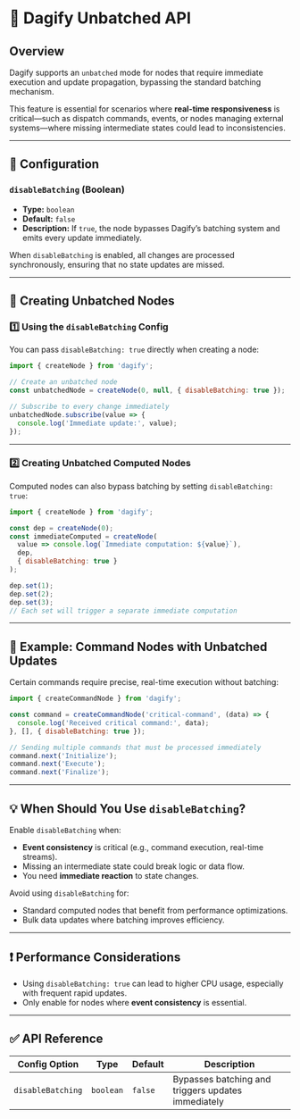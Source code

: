 # 📘 **Dagify Unbatched API**

## Overview

Dagify supports an `unbatched` mode for nodes that require immediate execution and update propagation, bypassing the standard batching mechanism.

This feature is essential for scenarios where **real-time responsiveness** is critical—such as dispatch commands, events, or nodes managing external systems—where missing intermediate states could lead to inconsistencies.

---

## 🔧 **Configuration**

### `disableBatching` (Boolean)

- **Type:** `boolean`
- **Default:** `false`
- **Description:** If `true`, the node bypasses Dagify’s batching system and emits every update immediately.

When `disableBatching` is enabled, all changes are processed synchronously, ensuring that no state updates are missed.

---

## 🚀 **Creating Unbatched Nodes**

### 1️⃣ **Using the `disableBatching` Config**

You can pass `disableBatching: true` directly when creating a node:

```js
import { createNode } from 'dagify';

// Create an unbatched node
const unbatchedNode = createNode(0, null, { disableBatching: true });

// Subscribe to every change immediately
unbatchedNode.subscribe(value => {
  console.log('Immediate update:', value);
});
```

---

### 2️⃣ **Creating Unbatched Computed Nodes**

Computed nodes can also bypass batching by setting `disableBatching: true`:

```js
import { createNode } from 'dagify';

const dep = createNode(0);
const immediateComputed = createNode(
  value => console.log(`Immediate computation: ${value}`),
  dep,
  { disableBatching: true }
);

dep.set(1);
dep.set(2);
dep.set(3);
// Each set will trigger a separate immediate computation
```

---

## 🎯 **Example: Command Nodes with Unbatched Updates**

Certain commands require precise, real-time execution without batching:

```js
import { createCommandNode } from 'dagify';

const command = createCommandNode('critical-command', (data) => {
  console.log('Received critical command:', data);
}, [], { disableBatching: true });

// Sending multiple commands that must be processed immediately
command.next('Initialize');
command.next('Execute');
command.next('Finalize');
```

---

## 💡 **When Should You Use `disableBatching`?**

Enable `disableBatching` when:
- **Event consistency** is critical (e.g., command execution, real-time streams).
- Missing an intermediate state could break logic or data flow.
- You need **immediate reaction** to state changes.

Avoid using `disableBatching` for:
- Standard computed nodes that benefit from performance optimizations.
- Bulk data updates where batching improves efficiency.

---

## ❗ **Performance Considerations**

- Using `disableBatching: true` can lead to higher CPU usage, especially with frequent rapid updates.
- Only enable for nodes where **event consistency** is essential.

---

## ✅ **API Reference**

| Config Option   | Type     | Default | Description                               |
|-----------------|----------|---------|-------------------------------------------|
| `disableBatching` | `boolean` | `false` | Bypasses batching and triggers updates immediately |
